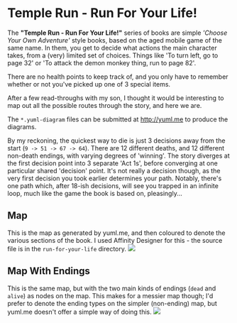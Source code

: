 # Temple Run - Run For Your Life!

The **"Temple Run - Run For Your Life!"** series of books are simple *'Choose Your Own Adventure'* style books, based on the aged mobile game of the same name.  In them, you get to decide what actions the main character takes, from a (very) limited set of choices.  Things like 'To turn left, go to page 32' or 'To attack the demon monkey thing, run to page 82'.

There are no health points to keep track of, and you only have to remember whether or not you've picked up one of 3 special items.

After a few read-throughs with my son, I thought it would be interesting to map out all the possible routes through the story, and here we are.

The `*.yuml-diagram` files can be submitted at http://yuml.me to produce the diagrams.

By my reckoning, the quickest way to die is just 3 decisions away from the start (`9 -> 51 -> 67 -> 64`).  There are 12 different deaths, and 12 different non-death endings, with varying degrees of 'winning'.  The story diverges at the first decision point into 3 separate 'Act 1s', before converging at one particular shared 'decision' point.  It's not really a decision though, as the very first decision you took earlier determines your path.  Notably, there's one path which, after 18-ish decisions, will see you trapped in an infinite loop, much like the game the book is based on, pleasingly...

## Map
This is the map as generated by yuml.me, and then coloured to denote the various sections of the book.  I used Affinity Designer for this - the source file is in the `run-for-your-life` directory.
<img src="https://cdn.rawgit.com/mjhaney/temple-run/main/run-for-your-life/coloured-map.png" />

## Map With Endings
This is the same map, but with the two main kinds of endings (`dead` and `alive`) as nodes on the map.  This makes for a messier map though; I'd prefer to denote the ending types on the simpler (non-ending) map, but yuml.me doesn't offer a simple way of doing this.
<img src="https://cdn.rawgit.com/mjhaney/temple-run/main/run-for-your-life/map-with-endings.png" />
